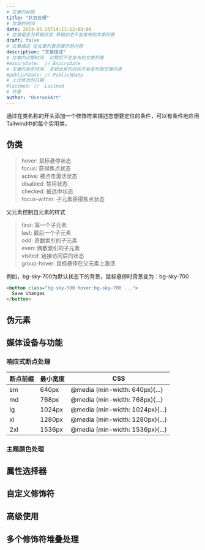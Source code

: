 ```yaml
---
# 文章的标题
title: "状态处理"
# 文章的时间
date: 2023-05-25T14:11:12+08:00
# 文章是否为草稿状态 草稿状态不会发布到文章列表
draft: false
# 文章描述 在文章列表页展示的内容
description: "文章描述"
# 文章的过期时间  过期后不会发布到文章列表
#expiryDate:  //.ExpiryDate
# 文章的发布时间  未到达发布时间不会发布到文章列表
#publishDate: //.PublishDate
# 上次修改的日期
#lastmod: // .Lastmod
# 作者
author: "OverookArt"
---
```


通过在类名称的开头添加一个修饰符来描述您想要定位的条件，可以有条件地应用Tailwind中的每个实用类。

## 伪类  

> hover: 鼠标悬停状态  
> focus: 获得焦点状态  
> active: 被点击激活状态  
> disabled: 禁用状态  
> checked: 被选中状态  
> focus-within: 子元素获得焦点状态  

父元素控制自元素的样式

> first: 第一个子元素  
> last: 最后一个子元素  
> odd: 奇数索引的子元素  
> even: 偶数索引的子元素  
> visited: 链接访问后的状态  
> group-hover: 鼠标悬停在父元素上激活  

例如，bg-sky-700为默认状态下的背景，鼠标悬停时背景变为：bg-sky-700

``` html
<button class="bg-sky-500 hover:bg-sky-700 ...">
  Save changes
</button>
```

## 伪元素

## 媒体设备与功能

### 响应式断点处理

| 断点前缀 | 最小宽度 | CSS |
| ------ | ------ | ------ |
| sm | 640px | @media (min-width: 640px){...} |
| md | 768px | @media (min-width: 768px){...} |
| lg | 1024px| @media (min-width: 1024px){...}|
| xl | 1280px| @media (min-width: 1280px){...}|
| 2xl| 1536px| @media (min-width: 1536px){...}|

### 主题颜色处理

## 属性选择器

## 自定义修饰符

## 高级使用

## 多个修饰符堆叠处理
